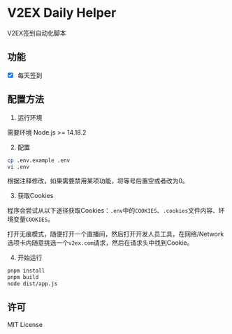 # V2EX Daily Helper

V2EX签到自动化脚本

## 功能

- [x] 每天签到

## 配置方法

1. 运行环境

需要环境 Node.js >= 14.18.2

2. 配置

```bash
cp .env.example .env
vi .env
```

根据注释修改，如果需要禁用某项功能，将等号后置空或者改为0。

3. 获取Cookies

程序会尝试从以下途径获取Cookies：`.env`中的`COOKIES`、`.cookies`文件内容、环境变量`COOKIES`。

打开无痕模式，随便打开一个直播间，然后打开开发人员工具，在网络/Network选项卡内随意挑选一个`v2ex.com`请求，然后在请求头中找到Cookie。

4. 开始运行

```bash
pnpm install
pnpm build
node dist/app.js
```

## 许可

MIT License
